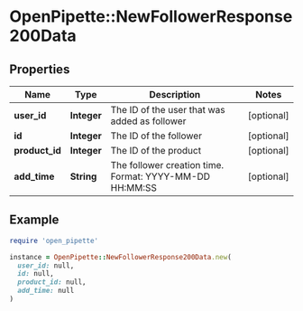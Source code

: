 # OpenPipette::NewFollowerResponse200Data

## Properties

| Name | Type | Description | Notes |
| ---- | ---- | ----------- | ----- |
| **user_id** | **Integer** | The ID of the user that was added as follower | [optional] |
| **id** | **Integer** | The ID of the follower | [optional] |
| **product_id** | **Integer** | The ID of the product | [optional] |
| **add_time** | **String** | The follower creation time. Format: YYYY-MM-DD HH:MM:SS | [optional] |

## Example

```ruby
require 'open_pipette'

instance = OpenPipette::NewFollowerResponse200Data.new(
  user_id: null,
  id: null,
  product_id: null,
  add_time: null
)
```

